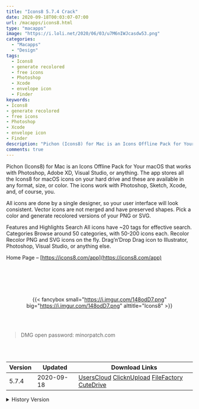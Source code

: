 ```yaml
---
title: "Icons8 5.7.4 Crack"
date: 2020-09-18T00:03:07-07:00
url: /macapps/icons8.html
type: "macapps"
image: "https://i.loli.net/2020/06/03/u7M6nIWJcasdw53.png"
categories:
  - "Macapps"
  - "Design"
tags:
  - Icons8
  - generate recolored
  - free icons
  - Photoshop
  - Xcode
  - envelope icon
  - Finder
keywords:
- Icons8
- generate recolored
- free icons
- Photoshop
- Xcode
- envelope icon
- Finder
description: "Pichon (Icons8) for Mac is an Icons Offline Pack for Your macOS that works with Photoshop, Adobe XD, Visual Studio, or anything"
comments: true
---
```


Pichon (Icons8) for Mac is an Icons Offline Pack for Your macOS that works with Photoshop, Adobe XD, Visual Studio, or anything. The app stores all the Icons8 for macOS icons on your hard drive and these are available in any format, size, or color. The icons work with Photoshop, Sketch, Xcode, and, of course, you.

All icons are done by a single designer, so your user interface will look consistent. Vector icons are not merged and have preserved shapes. Pick a color and generate recolored versions of your PNG or SVG.  


Features and Highlights Search All icons have ~20 tags for effective search. Categories Browse around 50 categories, with 50-200 icons each. Recolor Recolor PNG and SVG icons on the fly. Drag’n’Drop Drag icon to Illustrator, Photoshop, Visual Studio, or anything else.

Home Page – [https://icons8.com/app](https://icons8.com/app)

<br/>
<br/>
<script async src="https://pagead2.googlesyndication.com/pagead/js/adsbygoogle.js"></script>
<ins class="adsbygoogle"
     style="display:block; text-align:center;"
     data-ad-layout="in-article"
     data-ad-format="fluid"
     data-ad-client="ca-pub-8746275014476192"
     data-ad-slot="5144997159"></ins>
<script>
     (adsbygoogle = window.adsbygoogle || []).push({});
</script>
<br/>
<br/>


<center>

{{< fancybox small="https://i.imgur.com/148odD7.png" big="https://i.imgur.com/148odD7.png" alttitle="Icons8" >}}

</center>

<br/>
<br/>


> DMG open password: minorpatch.com

<br/>

<br/>
<div id="history_version" class="history_version">

| Version | Updated | Download Links |
| ---- | ---- | ---- |
| 5.7.4 | 2020-09-18 | [UsersCloud](https://ouo.io/7iNi44)   [ClicknUpload](https://ouo.io/n3Oi60)   [FileFactory](https://ouo.io/ew7BFcR)   [CuteDrive](https://ouo.io/ayEG4W) |
<details>
<summary>History Version</summary>

| Version | Updated | Download Links |
| ---- | ---- | ---- |
| 5.7.3 | 2020-06-03 | [UsersCloud](https://ouo.io/CfKXD0)   [ClicknUpload](https://ouo.io/cMlww2)   [FileFactory](https://ouo.io/T7t7cC)   [CuteDrive](https://ouo.io/bPAhQ2Y) |
</details>

</div>
